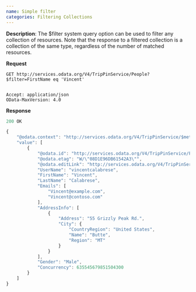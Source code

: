 ```yaml
---
name: Simple filter
categories: Filtering Collections
---
```


**Description**: The $filter system query option can be used to filter any collection of resources. Note that the response to a filtered collection is a collection of the same type, regardless of the number of matched resources.

**Request**

```
GET http://services.odata.org/V4/TripPinService/People?$filter=FirstName eq 'Vincent'


Accept: application/json
OData-MaxVersion: 4.0
```

**Response**

```js
200 OK

{
    "@odata.context": "http://services.odata.org/V4/TripPinService/$metadata#People",
    "value": [
        {
            "@odata.id": "http://services.odata.org/V4/TripPinService/People('vincentcalabrese')",
            "@odata.etag": "W/\"08D1E96DB61542A3\"",
            "@odata.editLink": "http://services.odata.org/V4/TripPinService/People('vincentcalabrese')",
            "UserName": "vincentcalabrese",
            "FirstName": "Vincent",
            "LastName": "Calabrese",
            "Emails": [
                "Vincent@example.com",
                "Vincent@contoso.com"
            ],
            "AddressInfo": [
                {
                    "Address": "55 Grizzly Peak Rd.",
                    "City": {
                        "CountryRegion": "United States",
                        "Name": "Butte",
                        "Region": "MT"
                    }
                }
            ],
            "Gender": "Male",
            "Concurrency": 635545679851504300
        }
    ]
}
```